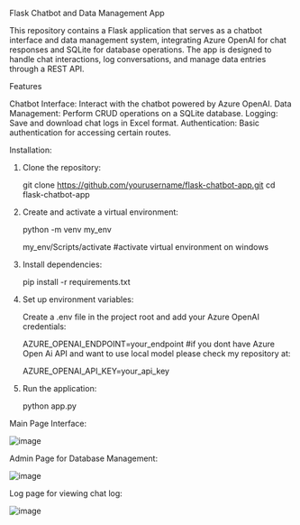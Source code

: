 Flask Chatbot and Data Management App


This repository contains a Flask application that serves as a chatbot interface and data management system, integrating Azure OpenAI for chat responses and SQLite for database operations. The app is designed to handle chat interactions, log conversations, and manage data entries through a REST API.


Features


Chatbot Interface: Interact with the chatbot powered by Azure OpenAI.
Data Management: Perform CRUD operations on a SQLite database.
Logging: Save and download chat logs in Excel format.
Authentication: Basic authentication for accessing certain routes.

Installation:


1. Clone the repository:


     git clone https://github.com/yourusername/flask-chatbot-app.git
     cd flask-chatbot-app


2. Create and activate a virtual environment:


     python -m venv my_env


     my_env/Scripts/activate #activate virtual environment on windows

   
4. Install dependencies:


     pip install -r requirements.txt


5. Set up environment variables:


     Create a .env file in the project root and add your Azure OpenAI credentials:


     AZURE_OPENAI_ENDPOINT=your_endpoint     #if you dont have Azure Open Ai API and want to use local model please check my repository at: 


     AZURE_OPENAI_API_KEY=your_api_key


6. Run the application:


     python app.py




Main Page Interface:


   ![image](https://github.com/user-attachments/assets/01ecdebb-6a74-4d1c-8f28-133dc7b48cc4)


Admin Page for Database Management:


![image](https://github.com/user-attachments/assets/1af32e1c-b531-4b8c-add7-9228671c2e97)

Log page for viewing chat log:

![image](https://github.com/user-attachments/assets/8436e86f-286f-4881-8769-893cf982542a)


   

